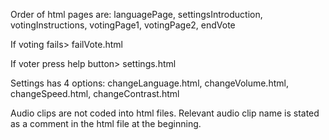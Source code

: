 Order of html pages are:
languagePage,
settingsIntroduction,
votingInstructions,
votingPage1,
votingPage2,
endVote

If voting fails> failVote.html

If voter press help button> settings.html

Settings has 4 options:
changeLanguage.html,
changeVolume.html,
changeSpeed.html,
changeContrast.html

Audio clips are not coded into html files. Relevant audio clip name is stated as a comment in the html file at the beginning.
